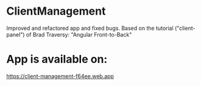 # ClientManagement

Improved and refactored app and fixed bugs.
Based on the tutorial ("client-panel") of Brad Traversy: "Angular Front-to-Back"

# App is available on:

https://client-management-f64ee.web.app
